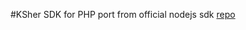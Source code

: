 #KSher SDK for PHP
port from official nodejs sdk [repo](https://github.com/ksher-solutions/payment_sdk_nodejs)
